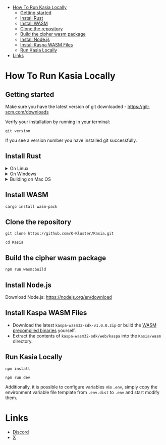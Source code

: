 - [How To Run Kasia Locally](#how-to-run-kasia-locally)
  - [Getting started](#getting-started)
  - [Install Rust](#install-rust)
  - [Install WASM](#install-wasm)
  - [Clone the repository](#clone-the-repository)
  - [Build the cipher wasm package](#build-the-cipher-wasm-package)
  - [Install Node.js](#install-nodejs)
  - [Install Kaspa WASM Files](#install-kaspa-wasm-files)
  - [Run Kasia Locally](#run-kasia-locally)
- [Links](#links)

# How To Run Kasia Locally

## Getting started

Make sure you have the latest version of git downloaded - https://git-scm.com/downloads

Verify your installation by running in your terminal:

```
git version
```

If you see a version number you have installed git successfully.

## Install Rust

  <details>
  <summary>On Linux</summary>

1.  Install general prerequisites

    ```bash
    sudo apt install curl git build-essential libssl-dev pkg-config
    ```

2.  Install Protobuf (required for gRPC)

    ```bash
    sudo apt install protobuf-compiler libprotobuf-dev #Required for gRPC
    ```

3.  Install the clang toolchain (required for RocksDB and WASM secp256k1 builds)

    ```bash
    sudo apt-get install clang-format clang-tidy \
    clang-tools clang clangd libc++-dev \
    libc++1 libc++abi-dev libc++abi1 \
    libclang-dev libclang1 liblldb-dev \
    libllvm-ocaml-dev libomp-dev libomp5 \
    lld lldb llvm-dev llvm-runtime \
    llvm python3-clang
    ```

4.  Install the [rust toolchain](https://rustup.rs/).

          If you do not have a browser but only the command line interface run:

         ```
         curl --proto '=https' --tlsv1.2 -sSf https://sh.rustup.rs | sh
         ```

           If you already have rust installed, update it by running:

         ```
         rustup update
         ```

    </details>

<details>
  <summary>On Windows</summary>
  
  
  
1.Install the [rust toolchain](https://rustup.rs/)

2.If you already have rust installed, update it by running:

```
rustup update
```

   </details>

   <details>
  <summary>Building on Mac OS</summary>

1.  Install Protobuf (required for gRPC)
    ```bash
    brew install protobuf
    ```
2.  Install llvm.

            The default XCode installation of `llvm` does not support WASM build targets.

    To build WASM on MacOS you need to install `llvm` from homebrew (at the time of writing, the llvm version for MacOS is 16.0.1).
    `bash
brew install llvm
`

            **NOTE:** Homebrew can use different keg installation locations depending on your configuration. For example:
            - `/opt/homebrew/opt/llvm` -> `/opt/homebrew/Cellar/llvm/16.0.1`
            - `/usr/local/Cellar/llvm/16.0.1`

            To determine the installation location you can use `brew list llvm` command and then modify the paths below accordingly:
            ```bash
            % brew list llvm
            /usr/local/Cellar/llvm/16.0.1/bin/FileCheck
            /usr/local/Cellar/llvm/16.0.1/bin/UnicodeNameMappingGenerator
            ...
            ```
            If you have `/opt/homebrew/Cellar`, then you should be able to use `/opt/homebrew/opt/llvm`.

            Add the following to your `~/.zshrc` file:
            ```bash
            export PATH="/opt/homebrew/opt/llvm/bin:$PATH"
            export LDFLAGS="-L/opt/homebrew/opt/llvm/lib"
            export CPPFLAGS="-I/opt/homebrew/opt/llvm/include"
            export AR=/opt/homebrew/opt/llvm/bin/llvm-ar
            ```

            Reload the `~/.zshrc` file
            ```bash
            source ~/.zshrc
            ```

3.  Install the [rust toolchain](https://rustup.rs/)

    If you already have rust installed, update it by running:

    ```
    rustup update
    ```

    </details>

## Install WASM

```
cargo install wasm-pack
```

## Clone the repository

```
git clone https://github.com/K-Kluster/Kasia.git
```

```
cd Kasia
```

## Build the cipher wasm package

```
npm run wasm:build
```

## Install Node.js

Download Node.js: https://nodejs.org/en/download

## Install Kaspa WASM Files

- Download the latest `kaspa-wasm32-sdk-v1.0.0.zip` or build the [WASM precompiled binaries](https://github.com/kaspanet/rusty-kaspa/releases) yourself.
- Extract the contents of `kaspa-wasm32-sdk/web/kaspa` into the `Kasia/wasm` directory.

## Run Kasia Locally

```
npm install
```

```
npm run dev
```

Additionally, it is possible to configure variables via `.env`, simply copy the environment variable file template from `.env.dist` to `.env` and start modify them.

# Links

- [Discord](https://discord.gg/ssB46MXzRU)
- [X](https://x.com/kasiamessaging)
